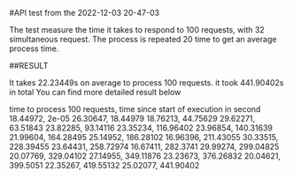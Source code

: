 #API test from the 2022-12-03 20-47-03 

The test measure the time it takes to respond to 100 requests, with 32 simultaneous request.
The process is repeated 20 time to get an average process time.

##RESULT

It takes 22.23449s on average to process 100 requests. it took 441.90402s in total
You can find more detailed result below

time to process 100 requests, time since start of execution in second
18.44972, 2e-05
26.30647, 18.44979
18.76213, 44.75629
29.62271, 63.51843
23.82285, 93.14116
23.35234, 116.96402
23.96854, 140.31639
21.99604, 164.28495
25.14952, 186.28102
16.96396, 211.43055
30.33515, 228.39455
23.64431, 258.72974
16.67411, 282.3741
29.99274, 299.04825
20.07769, 329.04102
27.14955, 349.11876
23.23673, 376.26832
20.04621, 399.5051
22.35267, 419.55132
25.02077, 441.90402
